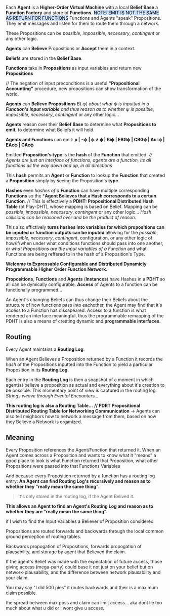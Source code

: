 Each **Agent** is a **Higher-Order Virtual Machine** with a local **Belief Base** a **Function Factory** and store of **Functions**.
<mark style="background: #ADCCFFA6;">NOTE: EMIT IS NOT THE SAME AS RETURN FOR FUNCTIONS</mark>
Functions and Agents "speak" Propositions. They emit messages and listen for them to route them through a network.

These Propositions can be *possible*, *impossible*, *necessary*, *contingent* or any other logic.

**Agents** can **Believe** Propositions or **Accept** them in a context.

**Beliefs** are stored in the **Belief Base**.

**Functions** take in **Propositions** as input variables and return new **Propositions**

// The negation of input preconditions is a useful **"Propositional Accounting"** procedure, new propositions can show transformation of the world.

**Agents** can **Believe** **Propositions** B( φ) *about what ψ is inputted in a **Function's input variable** and thus reason as to whether ψ is possible*, *impossible*, *necessary*, *contingent* or any other logic...

**Agents** reason over their **Belief Base** to determine what **Propositions to emit**, to determine what Beliefs it will hold.

**Agents and Functions** can emit: **p | ¬ϕ | ϕ ∧ ϕ | Biϕ | EBGϕ | CBGϕ | Ac iϕ | EAcϕ | CAcϕ**

Emitted **Proposition's type** is the **hash** of the **Function** that emitted.
*// Agents are just an interface of functions, agents are a function, its all functions all the way down and up, in all directions*

This **hash** permits an **Agent** or **Function** to lookup the **Function** that created a **Proposition** simply by seeing the Proposition's **type**.

**Hashes** even *hashes of a* **Function** can have multiple corresponding **Functions** so the ***Agent Believes that a Hash corresponds to a certain Function**. 
// This is effectively a **PDHT: Propositional Distributed Hash Table** (ot Play-DHT), whose mapping is based on Belief. Mapping can be  *possible*, *impossible*, *necessary*, *contingent* or any other logic... *Hash collisions can be reasoned over and be the  product of reason.*

This also effictively **turns hashes into variables for which propositions can be inputed or function outputs can be inputed** allowing for the *possible*, *impossible*, *necessary*, *contingent*, configuration, or any other logic of how/if/when under what conditions functions should pass into one another, or *what Propositions are the input variables of a Function* and what Functions are being reffered to in the hash of a Proposition's Type.

**Welcome to Expressable Configurable and Distributed Dynamicly Programmable Higher Order Function Network.**

**Propositions**, **Functions** and **Agents** (**Instances**) have Hashes in a **PDHT** so all can be dymically configurable. **Access** of Agents to a function can be functionally programmed...

An Agent's changing Beliefs can thus change their Beliefs about the structure of how functions pass into eachother, the Agent may find that it's access to a Function has dissapeared. Access to a function is what rendered an interface meaningful, thus the programmable remapping of the PDHT is also a means of creating dynamic and **programmable interfaces.**

## Routing
Every Agent maintains a **Routing Log**.

When an Agent Believes a Proposition returned by a Function it records the *hash* of the Propositions inputted into the Function to yield a particular Proposition in its **Routing Log**. 

Each entry in the **Routing Log** is then a snapshot of a moment in which agent(s) believe a proposition as actual and everything about it's creation to be possible. This momentary point of view is captured in the routing log. *Strings weave through Evental Encounters...*

**This routing log is also a Routing Table...** 
**// PDRT Propositional Distributed Routing Table for Networking Communication** -> Agents can also tell neighbors how to network a message from them, based on how they Believe a Network is organized.

## **Meaning**
Every Proposition references the Agent/Function that returned it. When an Agent comes across a Proposition and wants to know what it "means" a good place to look is what Function returned that Proposition, what other Propositions were passed into that Functions Variables

And because every Proposition returned by a function has a routing log entry: **An Agent can find Routing Log's recursively and reason as to whether they "really mean the same thing".**

> It's only stored in the routing log, if the Agent Belived it.

**This allows an Agent to find an Agent's Routing Log and reason as to whether they are "really mean the same thing".**

if I wish to find the Input Variables a Believer of Proposition considered 

Propositions are routed forwards and backwards through the local common ground perception of routing tables.

Backwards propogation of Propositions, forwards propogation of plausability, and storage  by agent that Believed the claim.

If the agent's Belief was made with the expectation of future access, those giving access (mega-party) could base it not just on your belief but on network-plausability, and the difference between network plausability and your claim.

You may say "I did 500 pies" it routes backwards and their is a maximum claim possible.

the spread between max poss and claim can limit access... aka dont lie too much about what u did or i wont give u access.